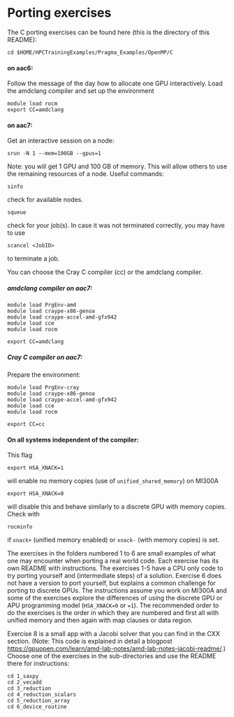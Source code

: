 
# Porting exercises
The C porting exercises can be found here (this is the directory of this README): 
```
cd $HOME/HPCTrainingExamples/Pragma_Examples/OpenMP/C
```
#### on aac6: 

Follow the message of the day how to allocate one GPU interactively.
Load the amdclang compiler and set up the environment 
```
module load rocm
export CC=amdclang
```
#### on aac7:
Get an interactive session on a node:
```
srun -N 1 --mem=100GB --gpus=1
```
Note: you will get 1 GPU and 100 GB of memory. This will allow others to use the remaining resources of a node.
Useful commands:
```
sinfo
```
check for available nodes.
```
squeue
```
check for your job(s). In case it was not terminated correctly, you may have to use
```
scancel <JobID>
```
to terminate a job.

You can choose the Cray C compiler (cc) or the amdclang compiler.
##### amdclang compiler on aac7:
```
module load PrgEnv-amd
module load craype-x86-genoa
module load craype-accel-amd-gfx942
module load cce
module load rocm
```
```
export CC=amdclang
```
##### Cray C compiler on aac7:
Prepare the environment:
```
module load PrgEnv-cray
module load craype-x86-genoa
module load craype-accel-amd-gfx942
module load cce
module load rocm
```
```
export CC=cc
```
#### On all systems independent of the compiler:
This flag
```
export HSA_XNACK=1
```
will enable no memory copies (use of `unified_shared_memory`) on MI300A
```
export HSA_XNACK=0
```
will disable this and behave similarly to a discrete GPU with memory copies.
Check with
```
rocminfo
```
if ```xnack+``` (unified memory enabled) or ```xnack-``` (with memory copies) is set.

The exercises in the folders numbered 1 to 6 are small examples of what one may encounter when porting a real world code. 
Each exercise has its own README with instructions.
The exercises 1-5 have a CPU only code to try porting yourself and (intermediate steps) of a solution. Exercise 6 does not have a version to port yourself, but explains a common challenge for porting to discrete GPUs.
The instructions assume you work on MI300A and some of the exercises explore the differences of using the discrete GPU or APU programming model (```HSA_XNACK=0``` or ```=1```).
The recommended order to do the exercises is the order in which they are numbered and first all with unified memory and then again with map clauses or data region.

Exercise 8 is a small app with a Jacobi solver that you can find in the CXX section. (Note: This code is explained in detail a blogpost https://gpuopen.com/learn/amd-lab-notes/amd-lab-notes-jacobi-readme/.) 
Choose one of the exercises in the sub-directories and use the README there for instructions:
```
cd 1_saxpy
cd 2_vecadd  
cd 3_reduction 
cd 4_reduction_scalars  
cd 5_reduction_array
cd 6_device_routine
```
